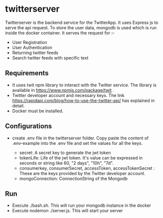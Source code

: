 # twitterserver
Twitterserver is the backend service for the TwitterApp. It uses Express js to serve the api request. To store the user data, mongodb is used which is run inside the docker container. It serves the request for :-

* User Registration
* User Authentication
* Returning twitter feeds
* Search twitter feeds with specific text

## Requirements

* It uses twit npm library to interact with the Twitter service. The library is available in https://www.npmjs.com/package/twit .
* Twitter developer account and necessary keys. The link https://rapidapi.com/blog/how-to-use-the-twitter-api/ has explained in detail.
* Docker must be installed.

## Configurations
* create .env file in the twitterserver folder. Copy paste the content of .env-example into the .env file and set the values for all the keys.
  
  * secret: A secret key to generate the jwt token
  * tokenLife: Life of the jwt token. It's value can be expressed in seconds or string like 60, "2 days", "10h", "7d".
  * consumerkey, consumerSecret, accessToken, accessTokenSecret : These are the keys provided by the Twitter developer account.
  * mongoConnection: ConnectionString of the Mongodb
  
## Run
* Execute ./bash.sh. This will run your mongodb instance in the docker
* Execute nodemon ./server.js. This will start your server 

